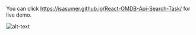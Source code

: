 You can click https://isasumer.github.io/React-OMDB-Api-Search-Task/ for live demo.

![alt-text](https://github.com/isasumer/tesodev-task/blob/master/public/screen-capture.gif)
